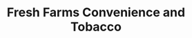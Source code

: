 ---
title: "Fresh Farms Convenience and Tobacco"
url: /dayville/fresh-farms-convenience-and-tobacco/
shop: convenience
---